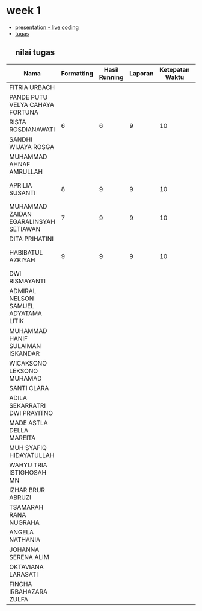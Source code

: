 # week 1
- [presentation - live coding](https://github.com/asistensi-matematika/pbo/tree/master/slides/snippet/week1)
- [tugas](https://github.com/asistensi-matematika/tugas2-pbo)
  ## nilai tugas
| Nama                                  | Formatting | Hasil Running | Laporan | Ketepatan Waktu | Nilai   | REPO                                                               |
| ------------------------------------- | ---------- | ------------- | ------- | --------------- | ------- | ------------------------------------------------------------------ |
| FITRIA URBACH                         |            |               |         |                 | #DIV/0! |                                                                    |
| PANDE PUTU VELYA CAHAYA FORTUNA       |            |               |         |                 | #DIV/0! |                                                                    |
| RISTA ROSDIANAWATI                    | 6          | 6             | 9       | 10              | 7.75    |                                                                    |
| SANDHI WIJAYA ROSGA                   |            |               |         |                 | #DIV/0! |                                                                    |
| MUHAMMAD AHNAF AMRULLAH               |            |               |         |                 | #DIV/0! |                                                                    |
| APRILIA SUSANTI                       | 8          | 9             | 9       | 10              | 9       | https://github.com/asistensi-matematika/tugas2-pbo-aprilia-susanti |
| MUHAMMAD ZAIDAN EGARALINSYAH SETIAWAN | 7          | 9             | 9       | 10              | 8.75    | https://github.com/asistensi-matematika/tugas2-pbo-ditaprihatini   |
| DITA PRIHATINI                        |            |               |         |                 | #DIV/0! |                                                                    |
| HABIBATUL AZKIYAH                     | 9          | 9             | 9       | 10              | 9.25    | https://github.com/asistensi-matematika/tugas2-pbo-azki0082        |
| DWI RISMAYANTI                        |            |               |         |                 | #DIV/0! |                                                                    |
| ADMIRAL NELSON SAMUEL ADYATAMA LITIK  |            |               |         |                 | #DIV/0! |                                                                    |
| MUHAMMAD HANIF SULAIMAN ISKANDAR      |            |               |         |                 | #DIV/0! |                                                                    |
| WICAKSONO LEKSONO MUHAMAD             |            |               |         |                 | #DIV/0! |                                                                    |
| SANTI CLARA                           |            |               |         |                 | #DIV/0! |                                                                    |
| ADILA SEKARRATRI DWI PRAYITNO         |            |               |         |                 | #DIV/0! |                                                                    |
| MADE ASTLA DELLA MAREITA              |            |               |         |                 | #DIV/0! |                                                                    |
| MUH SYAFIQ HIDAYATULLAH               |            |               |         |                 | #DIV/0! |                                                                    |
| WAHYU TRIA ISTIGHOSAH MN              |            |               |         |                 | #DIV/0! |                                                                    |
| IZHAR BRUR ABRUZI                     |            |               |         |                 | #DIV/0! |                                                                    |
| TSAMARAH RANA NUGRAHA                 |            |               |         |                 | #DIV/0! |                                                                    |
| ANGELA NATHANIA                       |            |               |         |                 | #DIV/0! |                                                                    |
| JOHANNA SERENA ALIM                   |            |               |         |                 | #DIV/0! |                                                                    |
| OKTAVIANA LARASATI                    |            |               |         |                 | #DIV/0! |                                                                    |
| FINCHA IRBAHAZARA ZULFA               |            |               |         |                 |         |                                                                    |
